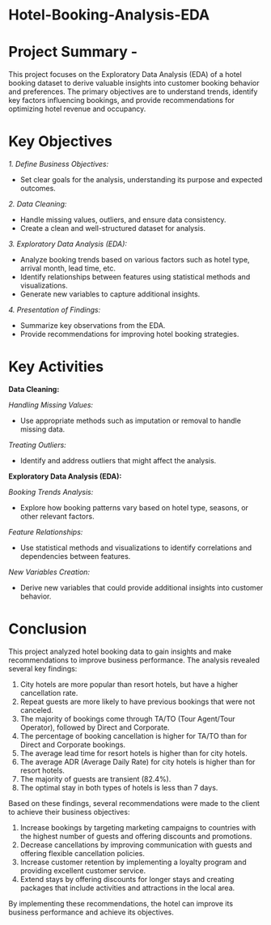 # Hotel-Booking-Analysis-EDA

# **Project Summary -**
This project focuses on the Exploratory Data Analysis (EDA) of a hotel booking dataset to derive valuable insights into customer booking behavior and preferences. The primary objectives are to understand trends, identify key factors influencing bookings, and provide recommendations for optimizing hotel revenue and occupancy.

# Key Objectives

*1. Define Business Objectives:*

- Set clear goals for the analysis, understanding its purpose and expected outcomes.

*2. Data Cleaning:*

- Handle missing values, outliers, and ensure data consistency.
- Create a clean and well-structured dataset for analysis.
  
*3. Exploratory Data Analysis (EDA):*

- Analyze booking trends based on various factors such as hotel type, arrival month, lead time, etc.
- Identify relationships between features using statistical methods and visualizations.
- Generate new variables to capture additional insights.

*4. Presentation of Findings:*

- Summarize key observations from the EDA.
- Provide recommendations for improving hotel booking strategies.


# Key Activities

**Data Cleaning:**

*Handling Missing Values:*

- Use appropriate methods such as imputation or removal to handle missing data.
 
*Treating Outliers:*

- Identify and address outliers that might affect the analysis.
  
**Exploratory Data Analysis (EDA):**

*Booking Trends Analysis:*

- Explore how booking patterns vary based on hotel type, seasons, or other relevant factors.
  
*Feature Relationships:*

- Use statistical methods and visualizations to identify correlations and dependencies between features.
  
*New Variables Creation:*

- Derive new variables that could provide additional insights into customer behavior.

# Conclusion

This project analyzed hotel booking data to gain insights and make recommendations to improve business performance. The analysis revealed several key findings:

1. City hotels are more popular than resort hotels, but have a higher cancellation rate.
2. Repeat guests are more likely to have previous bookings that were not canceled.
3. The majority of bookings come through TA/TO (Tour Agent/Tour Operator), followed by Direct and Corporate.
4. The percentage of booking cancellation is higher for TA/TO than for Direct and Corporate bookings.
5. The average lead time for resort hotels is higher than for city hotels.
6. The average ADR (Average Daily Rate) for city hotels is higher than for resort hotels.
7. The majority of guests are transient (82.4%).
8. The optimal stay in both types of hotels is less than 7 days.

Based on these findings, several recommendations were made to the client to achieve their business objectives:

1. Increase bookings by targeting marketing campaigns to countries with the highest number of guests and offering discounts and promotions.
2. Decrease cancellations by improving communication with guests and offering flexible cancellation policies.
3. Increase customer retention by implementing a loyalty program and providing excellent customer service.
4. Extend stays by offering discounts for longer stays and creating packages that include activities and attractions in the local area.

By implementing these recommendations, the hotel can improve its business performance and achieve its objectives.
